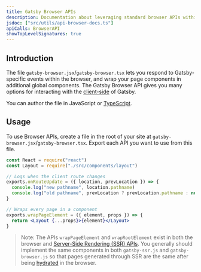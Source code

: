 ```yaml
---
title: Gatsby Browser APIs
description: Documentation about leveraging standard browser APIs within Gatsby
jsdoc: ["src/utils/api-browser-docs.ts"]
apiCalls: BrowserAPI
showTopLevelSignatures: true
---
```


## Introduction

The file `gatsby-browser.jsx`/`gatsby-browser.tsx` lets you respond to Gatsby-specific events within the browser, and wrap your page components in additional global components. The Gatsby Browser API gives you many options for interacting with the [client-side](/docs/glossary#client-side) of Gatsby.

You can author the file in JavaScript or [TypeScript](/docs/how-to/custom-configuration/typescript/#gatsby-browsertsx--gatsby-ssrtsx).

## Usage

To use Browser APIs, create a file in the root of your site at `gatsby-browser.jsx`/`gatsby-browser.tsx`. Export each API you want to use from this file.

```jsx:title=gatsby-browser.jsx
const React = require("react")
const Layout = require("./src/components/layout")

// Logs when the client route changes
exports.onRouteUpdate = ({ location, prevLocation }) => {
  console.log("new pathname", location.pathname)
  console.log("old pathname", prevLocation ? prevLocation.pathname : null)
}

// Wraps every page in a component
exports.wrapPageElement = ({ element, props }) => {
  return <Layout {...props}>{element}</Layout>
}
```

> Note: The APIs `wrapPageElement` and `wrapRootElement` exist in both the browser and [Server-Side Rendering (SSR) APIs](/docs/reference/config-files/gatsby-ssr). You generally should implement the same components in both `gatsby-ssr.js` and `gatsby-browser.js` so that pages generated through SSR are the same after being [hydrated](/docs/glossary#hydration) in the browser.

